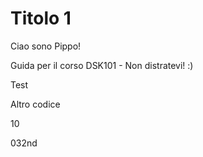 # Titolo 1

Ciao sono Pippo!

Guida per il corso DSK101 - Non distratevi! :)

Test

Altro codice

10


032nd
